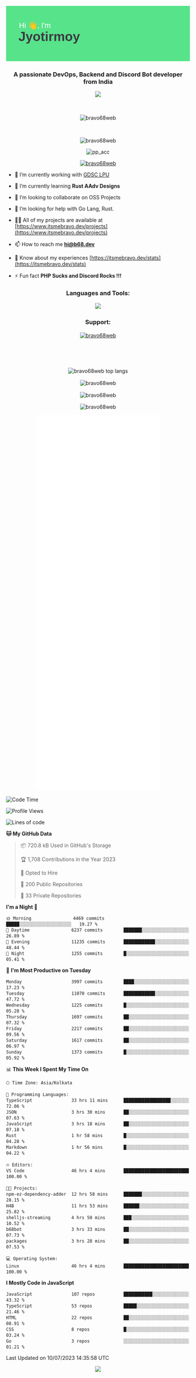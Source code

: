 <p align="center"><img src="header.png"></p>
<h3 align="center">A passionate DevOps, Backend and Discord Bot developer from India</h3>

<p align="center"><a href="https://discord.com/users/457039372009865226"><img src="https://lanyard-profile-readme.vercel.app/api/457039372009865226"></a></p>
                           
<br>
<p align="center"> <img src="https://komarev.com/ghpvc/?username=bravo68web&label=Profile%20views&color=0e75b6&style=flat" alt="bravo68web" /> </p>
<br>


<p align="center"><img src="https://github-profile-trophy.vercel.app/?username=bravo68web&theme=discord&column=3&row=2" alt="bravo68web" /> </p>
<p align="center"><img src="https://osu-embed.b68dev.xyz/pp_acc" alt="pp_acc" /> </p>

<p align="center"> <a href="https://twitter.com/bravo68web" target="blank"><img src="https://img.shields.io/twitter/follow/bravo68web?logo=twitter&style=for-the-badge" alt="bravo68web" /></a> </p>

- 🔭 I’m currently working with [GDSC LPU](https://gdsclpu.live/)

- 🌱 I’m currently learning **Rust AAdv Designs**

- 👯 I’m looking to collaborate on OSS Projects

- 🤝 I’m looking for help with Go Lang, Rust.

- 👨‍💻 All of my projects are available at [https://www.itsmebravo.dev/projects](https://www.itsmebravo.dev/projects)

<!-- - 💬 Ask me about **DF Techs** -->

- 📫 How to reach me **hi@b68.dev**

- 📄 Know about my experiences [https://itsmebravo.dev/stats](https://itsmebravo.dev/stats)

- ⚡ Fun fact **PHP Sucks and Discord Rocks !!!**

<h3 align="center">Languages and Tools:</h3>
<p align="center"> 
<img src="https://skillicons.dev/icons?i=aws,bash,c,cs,cpp,cloudflare,css,dart,devto,discord,bots,docker,electron,ember,emotion,express,fastapi,figma,firebase,flask,gcp,git,github,githubactions,go,gitlab,graphql,heroku,html,ai,ipfs,js,jest,linux,md,mastodon,mongodb,neovim,netlify,nextjs,nginx,nodejs,postgres,postman,powershell,py,react,redis,regex,replit,rocket,rust,sqlite,mysql,stackoverflow,styledcomponents,supabase,sentry,solidity,svg,tailwind,tauri,twitter,ts,unity,v,vercel,vim,vite,wasm,webpack,workers&perline=8&theme=dark" />
</p>

<h3 align="center">Support:</h3>
<p align="center"><a href="https://www.buymeacoffee.com/bravo68web"> <img align="center" src="https://cdn.buymeacoffee.com/buttons/v2/default-yellow.png" height="50" width="210" alt="bravo68web" /></a></p><br><br>
<br>

<p align="center"> <img align="center" src="https://github-readme-stats-sync.vercel.app/api/top-langs?username=bravo68web&count_private=true&show_icons=true&theme=radical&border_radius=10&&langs_count=10&layout=compact" alt="bravo68web top langs" /></p>

<p align="center"> <img align="center" src="https://github-readme-stats-sync.vercel.app/api?username=bravo68web&count_private=true&show_icons=true&theme=radical&border_radius=10" alt="bravo68web" /></p>

<p align="center"> <img align="center" src="https://github-readme-streak-stats.herokuapp.com?user=bravo68web&theme=dracula&hide_border=true" alt="bravo68web" /></p>

<p align="center"> <img align="center" src="https://github-readme-stats-sync.vercel.app/api/wakatime?username=bravo68web&count_private=true&show_icons=true&theme=aura_dark&border_radius=10&&langs_count=10&layout=compact&range=last_7_days" alt="bravo68web" /></p>

<p align="center"><img src="https://raw.githubusercontent.com/BRAVO68WEB/BRAVO68WEB/master/github-metrics.svg"></p>

<!--START_SECTION:waka-->
![Code Time](http://img.shields.io/badge/Code%20Time-5%2C069%20hrs%209%20mins-blue)

![Profile Views](http://img.shields.io/badge/Profile%20Views-82-blue)

![Lines of code](https://img.shields.io/badge/From%20Hello%20World%20I%27ve%20Written-63.4%20million%20lines%20of%20code-blue)

**🐱 My GitHub Data** 

> 📦 720.8 kB Used in GitHub's Storage 
 > 
> 🏆 1,708 Contributions in the Year 2023
 > 
> 💼 Opted to Hire
 > 
> 📜 200 Public Repositories 
 > 
> 🔑 33 Private Repositories 
 > 
**I'm a Night 🦉** 

```text
🌞 Morning                4469 commits        █████░░░░░░░░░░░░░░░░░░░░   19.27 % 
🌆 Daytime                6237 commits        ███████░░░░░░░░░░░░░░░░░░   26.89 % 
🌃 Evening                11235 commits       ████████████░░░░░░░░░░░░░   48.44 % 
🌙 Night                  1255 commits        █░░░░░░░░░░░░░░░░░░░░░░░░   05.41 % 
```
📅 **I'm Most Productive on Tuesday** 

```text
Monday                   3997 commits        ████░░░░░░░░░░░░░░░░░░░░░   17.23 % 
Tuesday                  11070 commits       ████████████░░░░░░░░░░░░░   47.72 % 
Wednesday                1225 commits        █░░░░░░░░░░░░░░░░░░░░░░░░   05.28 % 
Thursday                 1697 commits        ██░░░░░░░░░░░░░░░░░░░░░░░   07.32 % 
Friday                   2217 commits        ██░░░░░░░░░░░░░░░░░░░░░░░   09.56 % 
Saturday                 1617 commits        ██░░░░░░░░░░░░░░░░░░░░░░░   06.97 % 
Sunday                   1373 commits        █░░░░░░░░░░░░░░░░░░░░░░░░   05.92 % 
```


📊 **This Week I Spent My Time On** 

```text
🕑︎ Time Zone: Asia/Kolkata

💬 Programming Languages: 
TypeScript               33 hrs 11 mins      ██████████████████░░░░░░░   72.06 % 
JSON                     3 hrs 30 mins       ██░░░░░░░░░░░░░░░░░░░░░░░   07.63 % 
JavaScript               3 hrs 18 mins       ██░░░░░░░░░░░░░░░░░░░░░░░   07.18 % 
Rust                     1 hr 58 mins        █░░░░░░░░░░░░░░░░░░░░░░░░   04.28 % 
Markdown                 1 hr 56 mins        █░░░░░░░░░░░░░░░░░░░░░░░░   04.22 % 

🔥 Editors: 
VS Code                  46 hrs 4 mins       █████████████████████████   100.00 % 

🐱‍💻 Projects: 
npm-ez-dependency-adder  12 hrs 58 mins      ███████░░░░░░░░░░░░░░░░░░   28.15 % 
H4B                      11 hrs 53 mins      ██████░░░░░░░░░░░░░░░░░░░   25.82 % 
shelljs-streaming        4 hrs 50 mins       ███░░░░░░░░░░░░░░░░░░░░░░   10.52 % 
b68bot                   3 hrs 33 mins       ██░░░░░░░░░░░░░░░░░░░░░░░   07.73 % 
packages                 3 hrs 28 mins       ██░░░░░░░░░░░░░░░░░░░░░░░   07.53 % 

💻 Operating System: 
Linux                    46 hrs 4 mins       █████████████████████████   100.00 % 
```

**I Mostly Code in JavaScript** 

```text
JavaScript               107 repos           ███████████░░░░░░░░░░░░░░   43.32 % 
TypeScript               53 repos            █████░░░░░░░░░░░░░░░░░░░░   21.46 % 
HTML                     22 repos            ██░░░░░░░░░░░░░░░░░░░░░░░   08.91 % 
CSS                      8 repos             █░░░░░░░░░░░░░░░░░░░░░░░░   03.24 % 
Go                       3 repos             ░░░░░░░░░░░░░░░░░░░░░░░░░   01.21 % 
```




 Last Updated on 10/07/2023 14:35:58 UTC
<!--END_SECTION:waka-->

<p align="center"><img src="https://bravo68web.me/images/header_.png"></p>

